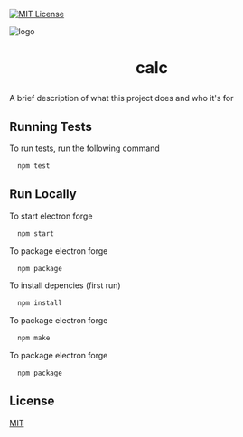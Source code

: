 
[![MIT License](https://img.shields.io/badge/License-MIT-green.svg)](https://choosealicense.com/licenses/mit/)


<img src="![Picture.svg](https://github.com/dev-animatronix/calc/blob/main/images/logo.png?raw=true)" 
        alt="logo" 
        style="display: block; margin: 0 auto" />


# <p style="text-align:center;">calc</p>

A brief description of what this project does and who it's for


## Running Tests

To run tests, run the following command

```bash
  npm test
```


## Run Locally

To start electron forge
```bash
  npm start
```

To package electron forge
```bash
  npm package
```

To install depencies (first run)
```bash
  npm install
```

To package electron forge
```bash
  npm make
```

To package electron forge
```bash
  npm package
```



## License

[MIT](https://choosealicense.com/licenses/mit/)

